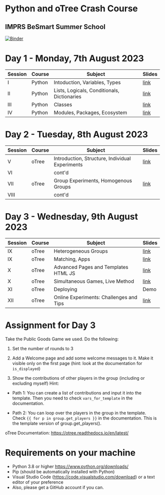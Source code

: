 # Python and oTree Crash Course
## IMPRS BeSmart Summer School
[![Binder](https://mybinder.org/badge_logo.svg)](https://mybinder.org/v2/gh/aseyq/imprs/HEAD)

# Day 1 - Monday, 7th August 2023
| Session | Course | Subject                                      | Slides |
|---------|--------|----------------------------------------------|--------|
| I       | Python | Intoduction, Variables, Types                |[link](https://www.saral.it/imprs/slides/s1_python1.html)|
| II      | Python | Lists, Logicals, Conditionals, Dictionaries  |[link](https://www.saral.it/imprs/slides/s2_python2.html)        |
| III     | Python | Classes                                      |[link](https://www.saral.it/imprs/slides/s3_python3.html)        |
| IV      | Python | Modules, Packages, Ecosystem                 |[link](https://www.saral.it/imprs/slides/s4_python4.html)        |

# Day 2 - Tuesday, 8th August 2023
| Session | Course | Subject                                      | Slides |
|---------|--------|----------------------------------------------|--------|
| V       | oTree  | Introduction, Structure, Individual Experiments |  [link](https://www.saral.it/imprs/slides/s5_otreeintro.html#/title-slide)|  |
| VI        |        |  cont'd |  |
| VII      | oTree  | Group Experiments, Homogenous Groups     |  [link](https://www.saral.it/imprs/slides/s6_group.html#/title-slide)   |
| VIII        |        |  cont'd |  |

# Day 3 - Wednesday, 9th August 2023

| Session | Course | Subject                                      | Slides |
|---------|--------|----------------------------------------------|--------|
| IX     | oTree  | Heterogeneous Groups                         |  [link](https://www.saral.it/imprs/slides/s7_group2.html#/title-slide)  |
| IX    | oTree  | Matching, Apps                               |  [link](https://www.saral.it/imprs/slides/s8_matching.html#/title-slide)   |
| X      | oTree  | Advanced Pages and Templates HTML JS       |  [link](https://www.saral.it/imprs/slides/s9_html_css.html#/title-slide)  |
| X      | oTree  | Simultaneous Games, Live Method               | [link](https://www.saral.it/imprs/slides/s10_real_time.html#/title-slide)  |
| XI     | oTree  | Deploying             |  Demo   |
| XII    | oTree  | Online Experiments: Challenges and Tips       |  [link](https://www.saral.it/imprs/slides/s12_onlineexperiments.html#/title-slide)   |


# Assignment for Day 3 

Take the Public Goods Game we used. Do the following:

1. Set the number of rounds to 3

2. Add a Welcome page and add some welcome messages to it. Make it visible only on the first page (hint: look at the documentation for `is_displayed`)

3. Show the contributions of other players in the group (including or excluding myself)
    Hint: 
    
  - Path 1: You can create a list of contributions and input it into the template. Then you need to check `vars_for_template` in the documentation.
    
  - Path 2: You can loop over the players in the group in the template. Check `{{ for p in group.get_players }}` in the documentation. This is the template version of group.get_players(). 

oTree Documentation: https://otree.readthedocs.io/en/latest/

# Requirements on your machine
- Python 3.8 or higher https://www.python.org/downloads/
- Pip (should be automatically installed with Python)
- Visual Studio Code (https://code.visualstudio.com/download) or a text editor of your preference
- Also, please get a GitHub account if you can.
